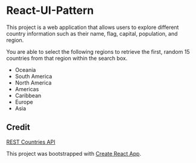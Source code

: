 # React-UI-Pattern

This project is a web application that allows users to explore different country information such as their name, flag, capital, population, and region. 

You are able to select the following regions to retrieve the first, random 15 countries from that region within the search box.

* Oceania 
* South America
* North America
* Americas
* Caribbean
* Europe
* Asia

## Credit

[REST Countries API](https://restcountries.com/)


This project was bootstrapped with [Create React App](https://github.com/facebook/create-react-app).

